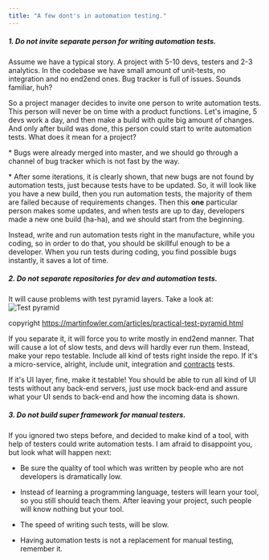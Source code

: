 ```yaml
---
title: "A few dont's in automation testing."
---
```


##### 1. Do not invite separate person for writing automation tests.

Assume we have a typical story. A project with 5-10 devs, testers and 2-3 analytics.
In the codebase we have small amount of unit-tests, no integration and no end2end ones.
Bug tracker is full of issues. Sounds familiar, huh?<p> 
So a project manager decides to invite one person to write automation tests. This person will never be on time with a product 
functions. Let's imagine, 5 devs work a day, and then make a build with quite big amount of changes. And only after build was done, this person
could start to write automation tests. What does it mean for a project?<p>
	* Bugs were already merged into master, and we should go through a channel of bug tracker which is not fast by the way.<p>
	* After some iterations, it is clearly shown, that new bugs are not found by automation tests, just because tests have to be updated.
So, it will look like you have a new build, then you run automation tests, the majority of them are failed because of requirements changes.
Then this <b>one</b> particular person makes some updates, and when tests are up to day, developers made a new one build (ha-ha), and we should start from
	the beginning.<p>

Instead, write and run automation tests right in the manufacture, while you coding, so in order to do that, you should be skillful enough to be a developer. When you run tests during coding, you find possible bugs instantly, it saves a lot of time.

##### 2. Do not separate repositories for dev and automation tests.

It will cause problems with test pyramid layers. Take a look at:
![Test pyramid](https://martinfowler.com/articles/practical-test-pyramid/testPyramid.png "Test pyramid")

copyright https://martinfowler.com/articles/practical-test-pyramid.html

If you separate it, it will force you to write mostly in end2end manner. That will cause a lot of slow tests, and devs will hardly ever run them.
Instead, make your repo testable. Include all kind of tests right inside the repo. If it's a micro-service, alright, include unit, integration and [contracts](https://nick318.github.io/2018/01/28/contracts-for-microservices) tests.<p>
If it's UI layer, fine, make it testable! You should be able to run all kind of UI tests without any back-end servers, just use mock back-end and assure what your UI sends to back-end and how the incoming data is shown.

##### 3. Do not build super framework for manual testers.

If you ignored two steps before, and decided to make kind of a tool, with help of testers could write automation tests. I am afraid to disappoint you, but look what will happen next:<p>
* Be sure the quality of tool which was written by people who are not developers is dramatically low.<p>
* Instead of learning a programming language, testers will learn your tool, so you still should teach them. After leaving your project, such people will know nothing but your tool.<p>
* The speed of writing such tests, will be slow.<p>
* Having automation tests is not a replacement for manual testing, remember it.
